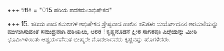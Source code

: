 +++
title = "015 ಹರಿಯ ಪದಕಮಲಾಭಿಷೇಕದ"

+++
15. ಹರಿಯ ಪಾದ ಕಮಲಗಳ ಅಭಿಷೇಕದ ಶ್ರೇಷ್ಠವಾದ ಹಾಲಿನ ಹನಿಗಳು ದುರ್ಯೋಧನನ ಅರಮನೆಯನ್ನು ಮುಳುಗಿಸುವಂತೆ ಸಮುದ್ರವಾಗಿ ಹರಿಯಲು, ಅರರೆ ! ಕೃಷ್ಣನೊಡನೆ ಕ್ಷೀರ ಸಾಗರವೂ ಎಲ್ಲೆಯನ್ನು ಮೀರಿ ಭೂಮಿಗಿಳಿಯಿತು ಆಶ್ಚರ್ಯವೆನುತ ಭೀಷ್ಮರೇ ಮೊದಲಾದವರು ಕೃಷ್ಣನನ್ನು ಹೊಗಳಿದರು.